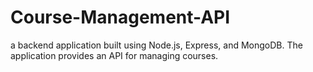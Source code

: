 # Course-Management-API
a backend application built using Node.js, Express, and MongoDB.  The application provides an API for managing courses.
